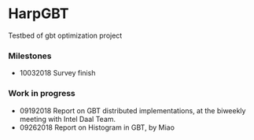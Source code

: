 HarpGBT
========
Testbed of gbt optimization project

### Milestones

+ 10032018    Survey finish

### Work in progress

+ 09192018    Report on GBT distributed implementations, at the biweekly meeting with Intel Daal Team.
+ 09262018    Report on Histogram in GBT, by Miao
